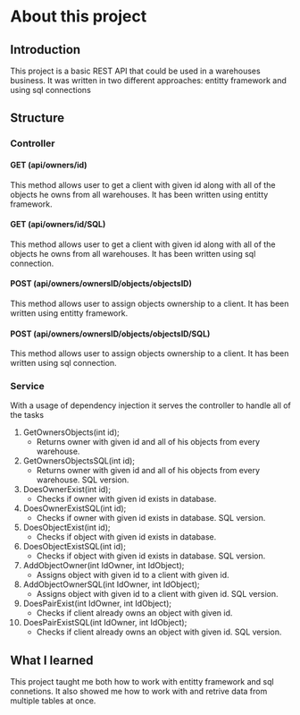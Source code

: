 # About this project
## Introduction
This project is a basic REST API that could be used in a warehouses business. 
It was written in two different approaches: entitty framework and using sql connections
## Structure

### Controller

#### GET (api/owners/id)
This method allows user to get a client with given id along with all of the objects he owns from all warehouses.
It has been written using entitty framework.

#### GET (api/owners/id/SQL)
This method allows user to get a client with given id along with all of the objects he owns from all warehouses.
It has been written using sql connection.

#### POST (api/owners/ownersID/objects/objectsID)
This method allows user to assign objects ownership to a client.
It has been written using entitty framework.

#### POST (api/owners/ownersID/objects/objectsID/SQL)
This method allows user to assign objects ownership to a client.
It has been written using sql connection.

### Service
With a usage of dependency injection it serves the controller to handle all of the tasks

1. GetOwnersObjects(int id);
    - Returns owner with given id and all of his objects from every warehouse.
2. GetOwnersObjectsSQL(int id);
    - Returns owner with given id and all of his objects from every warehouse. SQL version.
3. DoesOwnerExist(int id);
    - Checks if owner with given id exists in database.
4. DoesOwnerExistSQL(int id);
    - Checks if owner with given id exists in database. SQL version.
5. DoesObjectExist(int id);
    - Checks if object with given id exists in database.
6. DoesObjectExistSQL(int id);
    - Checks if object with given id exists in database. SQL version.
7. AddObjectOwner(int IdOwner, int IdObject);
    - Assigns object with given id to a client with given id.
8. AddObjectOwnerSQL(int IdOwner, int IdObject);
    - Assigns object with given id to a client with given id. SQL version.
9. DoesPairExist(int IdOwner, int IdObject);
    - Checks if client already owns an object with given id.
10. DoesPairExistSQL(int IdOwner, int IdObject);
    - Checks if client already owns an object with given id. SQL version.

## What I learned
This project taught me both how to work with entitty framework and sql connetions. 
It also showed me how to work with and retrive data from multiple tables at once.

